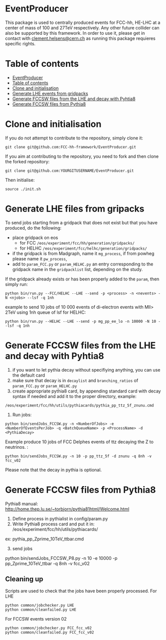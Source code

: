 EventProducer
=============

This package is used to centrally produced events for FCC-hh, HE-LHC at a center of mass of 100 and 27TeV respectively. Any other future collider can also be supported by this framework. 
In order to use it, please get in contact with clement.helsens@cern.ch as running this package requieres specific rights.


Table of contents
=================
  * [EventProducer](eventproducer)
  * [Table of contents](#table-of-contents)
  * [Clone and initialisation](#clone-and-initilisation)
  * [Generate LHE events from gridpacks](#generate-lhe-events-from-gridpacks)
  * [Generate FCCSW files from the LHE and decay with Pyhtia8](#generate-fccsw-files-from-the-lhe-and-decay-with-pyhtia8)
  * [Generate FCCSW files from Pythia8](#generate-fccsw-files-from-pythia8)

Clone and initialisation
========================

If you do not attempt to contribute to the repository, simply clone it:
```
git clone git@github.com:FCC-hh-framework/EventProducer.git
```

If you aim at contributing to the repository, you need to fork and then clone the forked repository:
```
git clone git@github.com:YOURGITUSERNAME/EventProducer.git
```

Then initialise:
```
source ./init.sh
```
Generate LHE files from gripacks
================================

To send jobs starting from a gridpack that does not exist but that you have produced, do the following:
   - place gridpack on eos 
     - for FCC ```/eos/experiment/fcc/hh/generation/gridpacks/```
     - for HELHC ```/eos/experiment/fcc/helhc/generation/gridpacks/```
   - if the gridpack is from Madgraph, name it ```mg_process```, if from powheg please name it ```pw_process```,
   - add to ```param_FCC.py``` or ```param_HELHC.py``` an entry corresponding to the gridpack name in the ```gridpacklist``` list, depending on the study.

If the gridpack already exists or has been properly added to the ```param```, then simply run:

```
python bin/run.py --FCC/HELHC --LHE --send -p <process> -n <nevents> -N <njobs> --lsf -q 1nh
```

example to send 10 jobs of 10 000 events of di-electron events with Mll> 2TeV using 1nh queue of lsf for HELHC:

```
python bin/run.py --HELHC --LHE --send -p mg_pp_ee_lo -n 10000 -N 10 --lsf -q 1nh
```


Generate FCCSW files from the LHE and decay with Pyhtia8
========================================================

1. if you want to let pythia decay without specifiying anything, you can use the default card
1. make sure that decay is in ```decaylist``` and ```branching_ratios``` of ```param_FCC.py``` or ```param_HELHC.py```
1. create appropriate pythia8 card, by appending standard card with decay syntax if needed and add it to the proper directory, example:
```
/eos/experiment/fcc/hh/utils/pythiacards/pythia_pp_ttz_5f_znunu.cmd
```

1. Run jobs:


```
python bin/sendJobs_FCCSW.py -n <NumberOfJobs> -e <NumberOfEventsPerJob> -q <BatchQueueName> -p <ProcessName> -d <PythiaDecay>
```

Example produce 10 jobs of FCC Delphes events of ttz decaying the Z to neutrinos. :

```
python bin/sendJobs_FCCSW.py -n 10 -p pp_ttz_5f -d znunu -q 8nh -v fcc_v02
``` 

Please note that the decay in pythia is optional.

Generate FCCSW files from Pythia8
=================================

Pythia8 manual: http://home.thep.lu.se/~torbjorn/pythia81html/Welcome.html

1) Define process in pythialist in config/param.py
2) Write Pythia8 process card and put it in: /eos/experiment/fcc/hh/utils/pythiacards/

ex: pythia_pp_Zprime_10TeV_ttbar.cmd

3) send jobs

python bin/sendJobs_FCCSW_P8.py -n 10 -e 10000 -p pp_Zprime_10TeV_ttbar -q 8nh -v fcc_v02


[]() Cleaning up
--------------------------

Scripts are used to check that the jobs have been properly processed.
For LHE
```
python common/jobchecker.py LHE
python common/cleanfailed.py LHE
```

For FCCSW events version 02
```
python common/jobchecker.py FCC_fcc_v02
python common/cleanfailed.py FCC_fcc_v02
```

